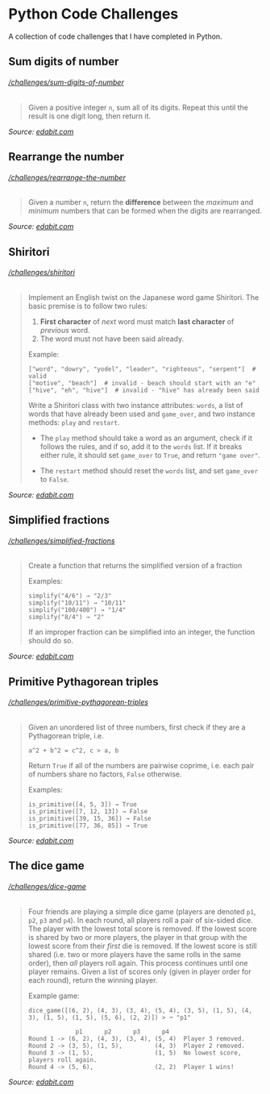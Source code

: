 # Python Code Challenges

A collection of code challenges that I have completed in Python.

## Sum digits of number
###### [/challenges/sum-digits-of-number](challenges/sum-digits-of-number)

> Given a positive integer `n`, sum all of its digits. Repeat this until the result is one digit long, then return it.

*Source: [edabit.com](https://edabit.com/challenge/veCWQHJNgeZQCNbdY)*

## Rearrange the number
###### [/challenges/rearrange-the-number](challenges/rearrange-the-number)

> Given a number `n`, return the **difference** between the *maximum* and *minimum* numbers that can be formed when the digits are rearranged.

*Source: [edabit.com](https://edabit.com/challenge/jwzAdBnJnBxCe4AXP)*

## Shiritori
###### [/challenges/shiritori](challenges/shiritori)

> Implement an English twist on the Japanese word game Shiritori. The basic premise is to follow two rules:
> 
> 1. **First character** of *next* word must match **last character** of *previous* word.
> 2. The word must not have been said already.
>
> Example:
> ```
> ["word", "dowry", "yodel", "leader", "righteous", "serpent"]  # valid
> ["motive", "beach"]  # invalid - beach should start with an "e"
> ["hive", "eh", "hive"]  # invalid - "hive" has already been said
> ```
> 
> Write a Shiritori class with two instance attributes: `words`, a list of words that have already been used and `game_over`, and two instance methods: `play` and `restart`. 
> 
> * The `play` method should take a word as an argument, check if it follows the rules, and if so, add it to the `words` list.
> If it breaks either rule, it should set `game_over` to `True`, and return `"game over"`.
> 
> * The `restart` method should reset the `words` list, and set `game_over` to `False`.

*Source: [edabit.com](https://edabit.com/challenge/dLnZLi8FjaK6qKcvv)*

## Simplified fractions
###### [/challenges/simplified-fractions](challenges/simplified-fractions)

> Create a function that returns the simplified version of a fraction
>
> Examples:
> ```
> simplify("4/6") → "2/3"
> simplify("10/11") → "10/11"
> simplify("100/400") → "1/4"
> simplify("8/4") → "2"
> ```
>
> If an improper fraction can be simplified into an integer, the function should do so.

*Source: [edabit.com](https://edabit.com/challenge/vQgmyjcjMoMu9YGGW)*

## Primitive Pythagorean triples
###### [/challenges/primitive-pythagorean-triples](challenges/primitive-pythagorean-triples)

> Given an unordered list of three numbers, first check if they are a Pythagorean triple, i.e.
> ```
> a^2 + b^2 = c^2, c > a, b
> ```
> Return `True` if all of the numbers are pairwise coprime, i.e. each pair of numbers share no factors, `False` otherwise.
>
> Examples:
> ```
> is_primitive([4, 5, 3]) → True
> is_primitive([7, 12, 13]) → False
> is_primitive([39, 15, 36]) → False
> is_primitive([77, 36, 85]) → True
> ```

*Source: [edabit.com](https://edabit.com/challenge/vLLXeQH5tgyvbzYZS)*

## The dice game
###### [/challenges/dice-game](challenges/dice-game)

> Four friends are playing a simple dice game (players are denoted `p1`, `p2`, `p3` and `p4`).
> In each round, all players roll a pair of six-sided dice. The player with the lowest total score is removed.
> If the lowest score is shared by two or more players, the player in that group with the lowest score from their *first* die is removed.
> If the lowest score is still shared (i.e. two or more players have the same rolls in the same order), then *all* players roll again.
> This process continues until one player remains.
> Given a list of scores only (given in player order for each round), return the winning player.
>
> Example game:
> ```
> dice_game([(6, 2), (4, 3), (3, 4), (5, 4), (3, 5), (1, 5), (4, 3), (1, 5), (1, 5), (5, 6), (2, 2)]) > ➞ "p1"
>
>              p1      p2      p3      p4
> Round 1 -> (6, 2), (4, 3), (3, 4), (5, 4)  Player 3 removed.
> Round 2 -> (3, 5), (1, 5),         (4, 3)  Player 2 removed.
> Round 3 -> (1, 5),                 (1, 5)  No lowest score, players roll again.
> Round 4 -> (5, 6),                 (2, 2)  Player 1 wins!
> ```

*Source: [edabit.com](https://edabit.com/challenge/YjwJ6BfujKtmuTMqW)*
